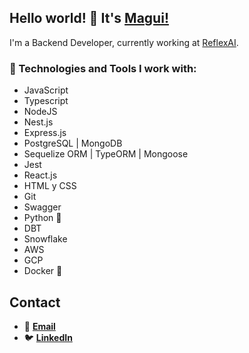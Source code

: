 ## Hello world! 👋 It's [Magui!](https://www.linkedin.com/in/magalicorbalan/)
I'm a Backend Developer, currently working at [ReflexAI](https://www.reflexai.com/).


### :muscle: Technologies and Tools I work with: 

- JavaScript
- Typescript
- NodeJS
- Nest.js
- Express.js
- PostgreSQL | MongoDB
- Sequelize ORM | TypeORM | Mongoose
- Jest
- React.js
- HTML y CSS
- Git
- Swagger
- Python :snake:
- DBT
- Snowflake
- AWS 
- GCP
- Docker :whale:


## Contact

- 📩 **[Email](mailto:magui.corb@gmail.com)**
- 🐦 **[LinkedIn](https://linkedin.com/in/magalicorbalan)**
